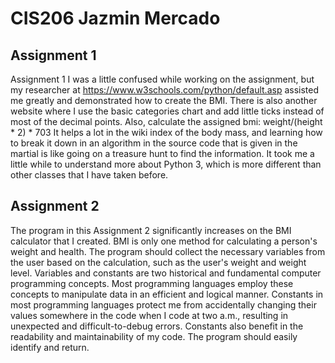 # CIS206 Jazmin Mercado

## Assignment 1
 Assignment 1 I was a little confused while working on the assignment, but my researcher at https://www.w3schools.com/python/default.asp assisted me greatly and demonstrated how to create the BMI. There is also another website where I use the basic categories chart and add little ticks instead of most of the decimal points. Also, calculate the assigned bmi: weight/(height * 2) * 703 It helps a lot in the wiki index of the body mass, and learning how to break it down in an algorithm in the source code that is given in the martial is like going on a treasure hunt to find the information. It took me a little while to understand more about Python 3, which is more different than other classes that I have taken before. 

## Assignment 2
The program in this Assignment 2 significantly increases on the BMI calculator that I created. BMI is only one method for calculating a person's weight and health. The program should collect the necessary variables from the user based on the calculation, such as the user's weight and weight level. Variables and constants are two historical and fundamental computer programming concepts. Most programming languages employ these concepts to manipulate data in an efficient and logical manner. Constants in most programming languages protect me from accidentally changing their values somewhere in the code when I code at two a.m., resulting in unexpected and difficult-to-debug errors. Constants also benefit in the readability and maintainability of my code. The program should easily identify and return.
